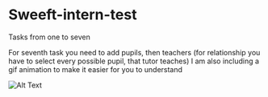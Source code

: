 # Sweeft-intern-test 

Tasks from one to seven

For seventh task you need to add pupils, then teachers (for relationship you have to select every possible pupil, that tutor teaches) 
I am also including a gif animation to make it easier for you to understand

![Alt Text](https://media.giphy.com/media/vFKqnCdLPNOKc/giphy.gif)
